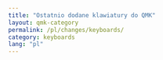 ```yaml
---
title: "Ostatnio dodane klawiatury do QMK"
layout: qmk-category
permalink: /pl/changes/keyboards/
category: keyboards
lang: "pl"
---
```


